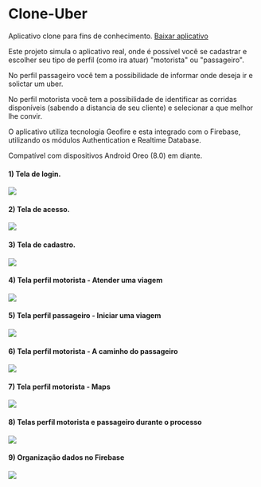 # Clone-Uber

Aplicativo clone para fins de conhecimento. [Baixar aplicativo](cloneUber.apk)

Este projeto simula o aplicativo real, onde é possível você se cadastrar e escolher seu tipo de perfil (como ira atuar) "motorista" ou "passageiro".

No perfil passageiro você tem a possibilidade de informar onde deseja ir e solictar um uber.

No perfil motorista você tem a possibilidade de identificar as corridas disponíveis (sabendo a distancia de seu cliente) e selecionar a que melhor lhe convir.

O aplicativo utiliza tecnologia Geofire e esta integrado com o Firebase, utilizando os módulos Authentication e Realtime Database.

Compatível com dispositivos Android Oreo (8.0) em diante.


#### 1) Tela de login.

![](app/imagens/uberLogin.png)


#### 2) Tela de acesso.

![](app/imagens/uberAcesso.png)


#### 3) Tela de cadastro.

![](app/imagens/uberCadastro.png)


#### 4) Tela perfil motorista - Atender uma viagem

![](app/imagens/uberAtenderViagem.png)


#### 5) Tela perfil passageiro - Iniciar uma viagem

![](app/imagens/uberIniciarViagem.png)


#### 6) Tela perfil motorista - A caminho do passageiro

![](app/imagens/uberCaminhoPassageiro.png)


#### 7) Tela perfil motorista - Maps

![](app/imagens/uberMaps.png)


#### 8) Telas perfil motorista e passageiro durante o processo

![](app/imagens/uberMotoristaPassageiro.png)

#### 9) Organização dados no Firebase

![](app/imagens/uberFirebase1.png)
